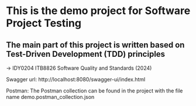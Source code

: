 # This is the demo project for Software Project Testing

## The main part of this project is written based on Test-Driven Development (TDD) principles
-> IDY0204 ITB8826 Software Quality and Standards (2024)

Swagger url: http://localhost:8080/swagger-ui/index.html

Postman: The Postman collection can be found in the project with the file name demo.postman_collection.json
